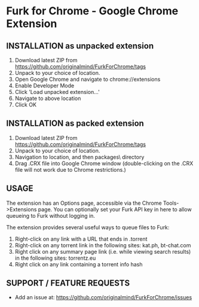 # Furk for Chrome - Google Chrome Extension

INSTALLATION as unpacked extension
----------------------------------
1. Download latest ZIP from https://github.com/originalmind/FurkForChrome/tags
2. Unpack to your choice of location.
3. Open Google Chrome and navigate to chrome://extensions
4. Enable Developer Mode
5. Click 'Load unpacked extension...'
6. Navigate to above location
7. Click OK



INSTALLATION as packed extension
--------------------------------
1. Download latest ZIP from https://github.com/originalmind/FurkForChrome/tags
2. Unpack to your choice of location.
3. Navigation to location, and then packages\ directory
4. Drag .CRX file into Google Chrome window (double-clicking on the .CRX file will not work due to Chrome restrictions.)




USAGE
-----
The extension has an Options page, accessible via the Chrome Tools->Extensions page.
You can optionally set your Furk API key in here to allow queueing to Furk without logging in.

The extension provides several useful ways to queue files to Furk:

1. Right-click on any link with a URL that ends in .torrent
2. Right-click on any torrent link in the following sites: kat.ph, bt-chat.com
3. Right click on any summary page link (i.e. while viewing search results) in the following sites: torrentz.eu
4. Right click on any link containing a torrent info hash




SUPPORT / FEATURE REQUESTS
----------------------------
+ Add an issue at: https://github.com/originalmind/FurkForChrome/issues
